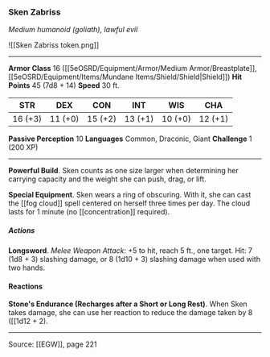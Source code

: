 ### Sken Zabriss
_Medium humanoid (goliath), lawful evil_

![[Sken Zabriss token.png]]


---

**Armor Class** 16 ([[5eOSRD/Equipment/Armor/Medium Armor/Breastplate]], [[5eOSRD/Equipment/Items/Mundane Items/Shield/Shield|Shield]])
**Hit Points** 45 (7d8 + 14)
**Speed** 30 ft.

| STR     | DEX     | CON     | INT     | WIS     | CHA     |
|---------|---------|---------|---------|---------|---------|
| 16 (+3) | 11 (+0) | 15 (+2) | 13 (+1) | 10 (+0) | 12 (+1) |

**Passive Perception** 10
**Languages** Common, Draconic, Giant
**Challenge** 1 (200 XP)

---

**Powerful Build**. Sken counts as one size larger when determining her carrying capacity and the weight she can push, drag, or lift.

**Special Equipment**. Sken wears a ring of obscuring. With it, she can cast the [[fog cloud]] spell centered on herself three times per day. The cloud lasts for 1 minute (no [[concentration]] required).

##### Actions
**Longsword**. _Melee Weapon Attack:_ +5 to hit, reach 5 ft., one target. Hit: 7 (1d8 + 3) slashing damage, or 8 (1d10 + 3) slashing damage when used with two hands.

#### Reactions
**Stone's Endurance (Recharges after a Short or Long Rest)**. When Sken takes damage, she can use her reaction to reduce the damage taken by 8 ([[1d12 + 2).


---

Source: [[EGW]], page 221